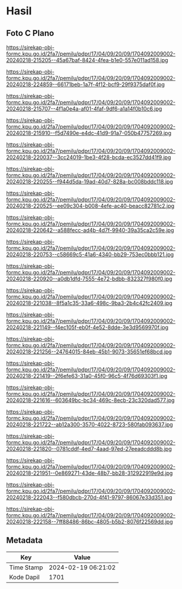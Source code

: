 # Hasil

## Foto C Plano

https://sirekap-obj-formc.kpu.go.id/2fa7/pemilu/pdpr/17/04/09/20/09/1704092009002-20240218-215205--45a67baf-8424-4fea-b1e0-557e011ad158.jpg

https://sirekap-obj-formc.kpu.go.id/2fa7/pemilu/pdpr/17/04/09/20/09/1704092009002-20240218-224859--66171beb-1a7f-4f12-bcf9-29f9375daf0f.jpg

https://sirekap-obj-formc.kpu.go.id/2fa7/pemilu/pdpr/17/04/09/20/09/1704092009002-20240218-215707--4f1a0e4a-af01-4faf-9df6-a1a14f0b10c6.jpg

https://sirekap-obj-formc.kpu.go.id/2fa7/pemilu/pdpr/17/04/09/20/09/1704092009002-20240218-215910--f5d7490e-e4dc-41d9-91a7-050b47757269.jpg

https://sirekap-obj-formc.kpu.go.id/2fa7/pemilu/pdpr/17/04/09/20/09/1704092009002-20240218-220037--3cc24019-1be3-4f28-bcda-ec3527dd41f9.jpg

https://sirekap-obj-formc.kpu.go.id/2fa7/pemilu/pdpr/17/04/09/20/09/1704092009002-20240218-220255--f944d5da-19ad-40d7-828a-bc008bddc118.jpg

https://sirekap-obj-formc.kpu.go.id/2fa7/pemilu/pdpr/17/04/09/20/09/1704092009002-20240218-220525--ee09c304-b008-4efe-ac40-beacc82781c2.jpg

https://sirekap-obj-formc.kpu.go.id/2fa7/pemilu/pdpr/17/04/09/20/09/1704092009002-20240218-220642--a588fecc-ad4b-4d7f-9940-39a35ca2c59e.jpg

https://sirekap-obj-formc.kpu.go.id/2fa7/pemilu/pdpr/17/04/09/20/09/1704092009002-20240218-220753--c58669c5-41a6-4340-bb29-753ec0bbb121.jpg

https://sirekap-obj-formc.kpu.go.id/2fa7/pemilu/pdpr/17/04/09/20/09/1704092009002-20240218-220920--a0db1dfd-7555-4e72-bdbb-832327f980f0.jpg

https://sirekap-obj-formc.kpu.go.id/2fa7/pemilu/pdpr/17/04/09/20/09/1704092009002-20240218-221038--8f5a1c35-33a6-498c-9ba3-2b4c42fc2409.jpg

https://sirekap-obj-formc.kpu.go.id/2fa7/pemilu/pdpr/17/04/09/20/09/1704092009002-20240218-221149--f4ec105f-eb0f-4e52-8dde-3e3d9569970f.jpg

https://sirekap-obj-formc.kpu.go.id/2fa7/pemilu/pdpr/17/04/09/20/09/1704092009002-20240218-221256--24764015-84eb-45b1-9073-35651ef68bcd.jpg

https://sirekap-obj-formc.kpu.go.id/2fa7/pemilu/pdpr/17/04/09/20/09/1704092009002-20240218-221419--2f6efe63-31a0-45f0-96c5-4f76d69303f1.jpg

https://sirekap-obj-formc.kpu.go.id/2fa7/pemilu/pdpr/17/04/09/20/09/1704092009002-20240218-221616--603649bc-bc34-469c-8ecb-23c320dad577.jpg

https://sirekap-obj-formc.kpu.go.id/2fa7/pemilu/pdpr/17/04/09/20/09/1704092009002-20240218-221722--ab12a300-3570-4022-8723-580fab093637.jpg

https://sirekap-obj-formc.kpu.go.id/2fa7/pemilu/pdpr/17/04/09/20/09/1704092009002-20240218-221820--0781cddf-4ed7-4aad-97ed-27eeadcddd8b.jpg

https://sirekap-obj-formc.kpu.go.id/2fa7/pemilu/pdpr/17/04/09/20/09/1704092009002-20240218-221951--0e869271-43de-48b7-bb28-312922919e9d.jpg

https://sirekap-obj-formc.kpu.go.id/2fa7/pemilu/pdpr/17/04/09/20/09/1704092009002-20240218-222043--f580dbcb-270d-4f41-9797-86067e33d351.jpg

https://sirekap-obj-formc.kpu.go.id/2fa7/pemilu/pdpr/17/04/09/20/09/1704092009002-20240218-222158--7ff88486-86bc-4805-b5b2-8076f22569dd.jpg


## Metadata

| Key        | Value               |
| ---------- | ------------------- |
| Time Stamp | 2024-02-19 06:21:02 |
| Kode Dapil | 1701                |



